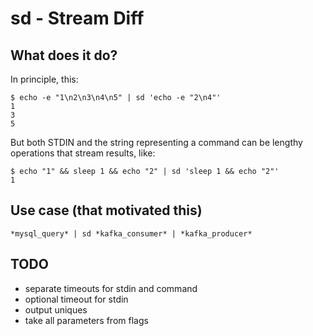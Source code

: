 # sd - Stream Diff

## What does it do?

In principle, this:
```
$ echo -e "1\n2\n3\n4\n5" | sd 'echo -e "2\n4"'
1
3
5
```

But both STDIN and the string representing a command can be lengthy operations that stream results, like:
```
$ echo "1" && sleep 1 && echo "2" | sd 'sleep 1 && echo "2"'
1
```

## Use case (that motivated this)

```
*mysql_query* | sd *kafka_consumer* | *kafka_producer*
```

## TODO

- separate timeouts for stdin and command
- optional timeout for stdin
- output uniques
- take all parameters from flags
